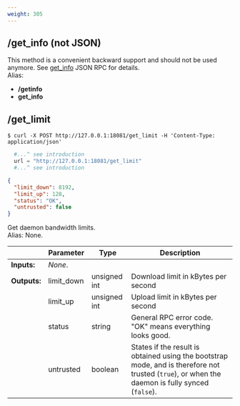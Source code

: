 ```yaml
---
weight: 305
---
```


## **/get_info (not JSON)**

This method is a convenient backward support and should not be used anymore. See [get_info](#get-info) JSON RPC for details.  
Alias:

* **/getinfo**
* **get_info**

## **/get_limit**

```shell
$ curl -X POST http://127.0.0.1:18081/get_limit -H 'Content-Type: application/json'
```
```python
  #...^ see introduction
  url = "http://127.0.0.1:18081/get_limit"
  #...^ see introduction
```
```json
{
  "limit_down": 8192,
  "limit_up": 128,
  "status": "OK",
  "untrusted": false
}
```
Get daemon bandwidth limits.  
Alias: None.  

|             | Parameter  | Type         | Description
| ---         | ---        | ---          | ---
|**Inputs:**  | *None*.    |              |
|**Outputs:** | limit_down | unsigned int | Download limit in kBytes per second
|             | limit_up   | unsigned int | Upload limit in kBytes per second
|             | status     | string       | General RPC error code. "OK" means everything looks good.
|             | untrusted  | boolean      | States if the result is obtained using the bootstrap mode, and is therefore not trusted (`true`), or when the daemon is fully synced (`false`).
